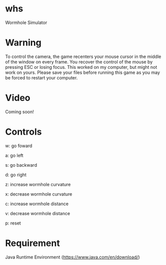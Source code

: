 # whs
Wormhole Simulator

# Warning
To control the camera, the game recenters your mouse cursor in the middle of the window on every frame. You recover the control of the mouse by pressing ESC or losing focus. This worked on my computer, but might not work on yours. Please save your files before running this game as you may be forced to restart your computer.

# Video
Coming soon!

# Controls
w: go foward

a: go left

s: go backward

d: go right

z: increase wormhole curvature

x: decrease wormhole curvature

c: increase wormhole distance

v: decrease wormhole distance

p: reset

# Requirement
Java Runtime Environment (https://www.java.com/en/download/)
